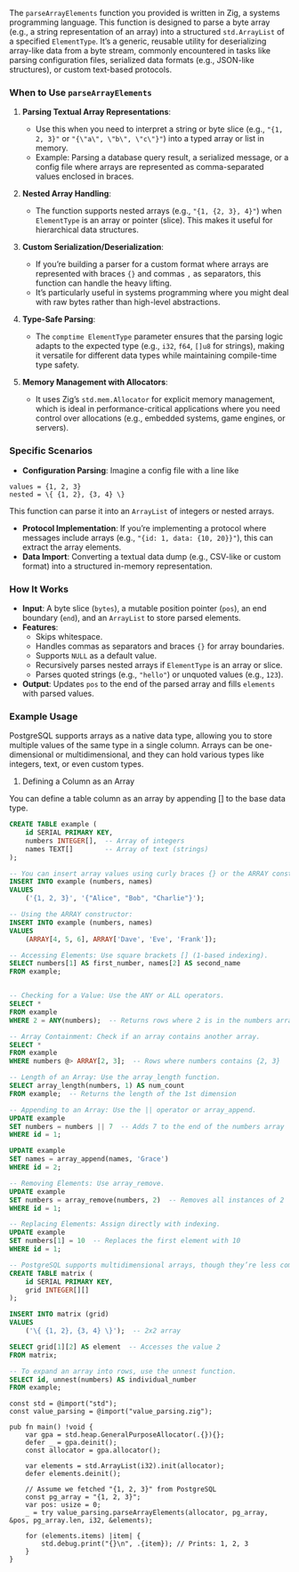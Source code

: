 The `parseArrayElements` function you provided is written in Zig, a systems programming language. This function is designed to parse a byte array (e.g., a string representation of an array) into a structured `std.ArrayList` of a specified `ElementType`. It’s a generic, reusable utility for deserializing array-like data from a byte stream, commonly encountered in tasks like parsing configuration files, serialized data formats (e.g., JSON-like structures), or custom text-based protocols.

### When to Use `parseArrayElements`
1. **Parsing Textual Array Representations**:
   - Use this when you need to interpret a string or byte slice (e.g., ```"{1, 2, 3}"``` or ```"{\"a\", \"b\", \"c\"}"```) into a typed array or list in memory.
   - Example: Parsing a database query result, a serialized message, or a config file where arrays are represented as comma-separated values enclosed in braces.

2. **Nested Array Handling**:
   - The function supports nested arrays (e.g., ```"{1, {2, 3}, 4}"```) when `ElementType` is an array or pointer (slice). This makes it useful for hierarchical data structures.

3. **Custom Serialization/Deserialization**:
   - If you’re building a parser for a custom format where arrays are represented with braces `{}` and commas `,` as separators, this function can handle the heavy lifting.
   - It’s particularly useful in systems programming where you might deal with raw bytes rather than high-level abstractions.

4. **Type-Safe Parsing**:
   - The `comptime ElementType` parameter ensures that the parsing logic adapts to the expected type (e.g., `i32`, `f64`, `[]u8` for strings), making it versatile for different data types while maintaining compile-time type safety.

5. **Memory Management with Allocators**:
   - It uses Zig’s `std.mem.Allocator` for explicit memory management, which is ideal in performance-critical applications where you need control over allocations (e.g., embedded systems, game engines, or servers).

### Specific Scenarios
- **Configuration Parsing**: Imagine a config file with a line like
```
values = {1, 2, 3}
nested = \{ {1, 2}, {3, 4} \}
```
This function can parse it into an `ArrayList` of integers or nested arrays.
- **Protocol Implementation**: If you’re implementing a protocol where messages include arrays (e.g., ```"{id: 1, data: {10, 20}}"```), this can extract the array elements.
- **Data Import**: Converting a textual data dump (e.g., CSV-like or custom format) into a structured in-memory representation.

### How It Works
- **Input**: A byte slice (`bytes`), a mutable position pointer (`pos`), an end boundary (`end`), and an `ArrayList` to store parsed elements.
- **Features**:
  - Skips whitespace.
  - Handles commas as separators and braces `{}` for array boundaries.
  - Supports `NULL` as a default value.
  - Recursively parses nested arrays if `ElementType` is an array or slice.
  - Parses quoted strings (e.g., `"hello"`) or unquoted values (e.g., `123`).
- **Output**: Updates `pos` to the end of the parsed array and fills `elements` with parsed values.

### Example Usage

PostgreSQL supports arrays as a native data type, allowing you to store multiple values of the same type in a single column. Arrays can be one-dimensional or multidimensional, and they can hold various types like integers, text, or even custom types.
1. Defining a Column as an Array

You can define a table column as an array by appending [] to the base data type.
```sql
CREATE TABLE example (
    id SERIAL PRIMARY KEY,
    numbers INTEGER[],  -- Array of integers
    names TEXT[]        -- Array of text (strings)
);

-- You can insert array values using curly braces {} or the ARRAY constructor.
INSERT INTO example (numbers, names)
VALUES
    ('{1, 2, 3}', '{"Alice", "Bob", "Charlie"}');

-- Using the ARRAY constructor:
INSERT INTO example (numbers, names)
VALUES
    (ARRAY[4, 5, 6], ARRAY['Dave', 'Eve', 'Frank']);

-- Accessing Elements: Use square brackets [] (1-based indexing).
SELECT numbers[1] AS first_number, names[2] AS second_name
FROM example;


-- Checking for a Value: Use the ANY or ALL operators.
SELECT *
FROM example
WHERE 2 = ANY(numbers);  -- Returns rows where 2 is in the numbers array

-- Array Containment: Check if an array contains another array.
SELECT *
FROM example
WHERE numbers @> ARRAY[2, 3];  -- Rows where numbers contains {2, 3}

-- Length of an Array: Use the array_length function.
SELECT array_length(numbers, 1) AS num_count
FROM example;  -- Returns the length of the 1st dimension

-- Appending to an Array: Use the || operator or array_append.
UPDATE example
SET numbers = numbers || 7  -- Adds 7 to the end of the numbers array
WHERE id = 1;

UPDATE example
SET names = array_append(names, 'Grace')
WHERE id = 2;

-- Removing Elements: Use array_remove.
UPDATE example
SET numbers = array_remove(numbers, 2)  -- Removes all instances of 2
WHERE id = 1;

-- Replacing Elements: Assign directly with indexing.
UPDATE example
SET numbers[1] = 10  -- Replaces the first element with 10
WHERE id = 1;

-- PostgreSQL supports multidimensional arrays, though they’re less common.
CREATE TABLE matrix (
    id SERIAL PRIMARY KEY,
    grid INTEGER[][]
);

INSERT INTO matrix (grid)
VALUES
    ('\{ {1, 2}, {3, 4} \}');  -- 2x2 array

SELECT grid[1][2] AS element  -- Accesses the value 2
FROM matrix;

-- To expand an array into rows, use the unnest function.
SELECT id, unnest(numbers) AS individual_number
FROM example;
```

```zig
const std = @import("std");
const value_parsing = @import("value_parsing.zig");

pub fn main() !void {
    var gpa = std.heap.GeneralPurposeAllocator(.{}){};
    defer _ = gpa.deinit();
    const allocator = gpa.allocator();

    var elements = std.ArrayList(i32).init(allocator);
    defer elements.deinit();

    // Assume we fetched "{1, 2, 3}" from PostgreSQL
    const pg_array = "{1, 2, 3}";
    var pos: usize = 0;
    _ = try value_parsing.parseArrayElements(allocator, pg_array, &pos, pg_array.len, i32, &elements);

    for (elements.items) |item| {
        std.debug.print("{}\n", .{item}); // Prints: 1, 2, 3
    }
}
```
